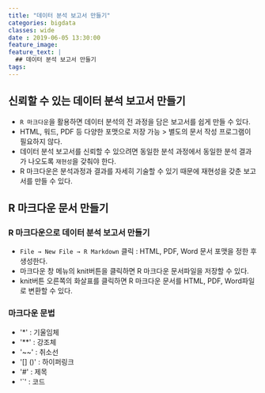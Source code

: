 ```yaml
---
title: "데이터 분석 보고서 만들기"
categories: bigdata
classes: wide
date : 2019-06-05 13:30:00
feature_image:
feature_text: |
  ## 데이터 분석 보고서 만들기
tags:
---
```


## 신뢰할 수 있는 데이터 분석 보고서 만들기
- `R 마크다운`을 활용하면 데이터 분석의 전 과정을 담은 보고서를 쉽게 만들 수 있다.
- HTML, 워드, PDF 등 다양한 포맷으로 저장 가능 > 별도의 문서 작성 프로그램이 필요하지 않다.
- 데이터 분석 보고서를 신뢰할 수 있으려면 동일한 분석 과정에서 동일한 분석 결과가 나오도록 `재현성`을 갖춰야 한다.
- R 마크다운은 분석과정과 결과를 자세히 기술할 수 있기 때문에 재현성을 갖춘 보고서를 만들 수 있다.

## R 마크다운 문서 만들기
### R 마크다운으로 데이터 분석 보고서 만들기

- `File → New File → R Markdown` 클릭 : HTML, PDF, Word 문서 포맷을 정한 후 생성한다.
- 마크다운 창 메뉴의 knit버튼을 클릭하면 R 마크다운 문서파일을 저장할 수 있다.
- knit버튼 오른쪽의 화살표를 클릭하면 R 마크다운 문서를 HTML, PDF, Word파일로 변환할 수 있다.

### 마크다운 문법

- '*' : 기울임체
- '**' : 강조체
- '~~' : 취소선
- '[] ()' : 하이퍼링크
- '#' : 제목
- '`' : 코드
